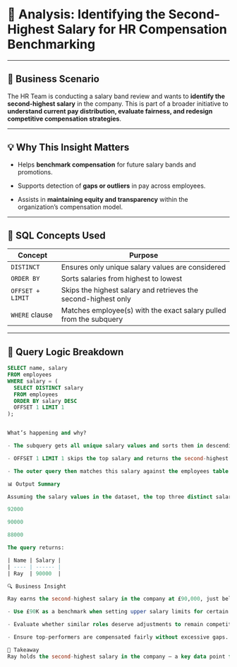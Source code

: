 # 🎯 Analysis: Identifying the Second-Highest Salary for HR Compensation Benchmarking

---

## 🧠 Business Scenario
The HR Team is conducting a salary band review and wants to **identify the second-highest salary** in the company. This is part of a broader initiative to **understand current pay distribution, evaluate fairness, and redesign competitive compensation strategies**.

---

## 💡 Why This Insight Matters

- Helps **benchmark compensation** for future salary bands and promotions.

- Supports detection of **gaps or outliers** in pay across employees.

- Assists in **maintaining equity and transparency** within the organization’s compensation model.

---

## 🧰 SQL Concepts Used

| Concept          | Purpose                                                            |
| ---------------- | ------------------------------------------------------------------ |
| `DISTINCT`       | Ensures only unique salary values are considered                   |
| `ORDER BY`       | Sorts salaries from highest to lowest                              |
| `OFFSET + LIMIT` | Skips the highest salary and retrieves the second-highest only     |
| `WHERE` clause   | Matches employee(s) with the exact salary pulled from the subquery |

---

## 🧪 Query Logic Breakdown

```sql 
SELECT name, salary
FROM employees
WHERE salary = (
  SELECT DISTINCT salary
  FROM employees
  ORDER BY salary DESC
  OFFSET 1 LIMIT 1
);


What’s happening and why?

- The subquery gets all unique salary values and sorts them in descending order.

- OFFSET 1 LIMIT 1 skips the top salary and returns the second-highest.

- The outer query then matches this salary against the employees table to return the name(s) and salary of employee(s) earning it.

📊 Output Summary

Assuming the salary values in the dataset, the top three distinct salaries are:

92000

90000

88000

The query returns:

| Name | Salary |
| ---- | ------ |
| Ray  | 90000  |

🔍 Business Insight

Ray earns the second-highest salary in the company at £90,000, just below Chanel’s £92,000. This allows HR to:

- Use £90K as a benchmark when setting upper salary limits for certain roles.

- Evaluate whether similar roles deserve adjustments to remain competitive.

- Ensure top-performers are compensated fairly without excessive gaps.

🔑 Takeaway
Ray holds the second-highest salary in the company — a key data point for HR when benchmarking competitive pay and ensuring fairness across teams.
